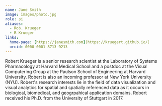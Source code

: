 ```yaml
---
name: Jane Smith
image: images/photo.jpg
role: pi
aliases:
  - Rob. Krueger
  - R Krueger
links:
  home-page: [https://janesmith.com](https://kruegert.github.io/)
  orcid: 0000-0001-8713-9213
---
```


Robert Krueger is a senior research scientist at the Laboratory of Systems Pharmacology at Harvard Medical School and a postdoc at the Visual Computering Group at the Paulson School of Engineering at Harvard University. Robert is also an incoming professor at New York University (NYU). Robert's research interests lie in the field of data visualization and visual analytics for spatial and spatially referenced data as it occurs in biological, biomedical, and geogrpahical application domains. Robert received his Ph.D. from the University of Stuttgart in 2017.

